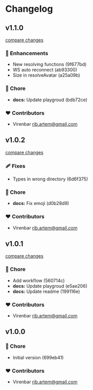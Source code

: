 # Changelog

## v1.1.0

[compare changes](https://undefined/undefined/compare/v1.0.2...v1.1.0)


### 🚀 Enhancements

  - New resolving functions (9f677bd)
  - WS auto reconnect (ab93300)
  - Size in resolveAvatar (a25a09b)

### 🏡 Chore

  - **docs:** Update playgroud (bdb72ce)

### ❤️  Contributors

- Virenbar <rib.artem@gmail.com>

## v1.0.2

[compare changes](https://undefined/undefined/compare/v1.0.1...v1.0.2)


### 🩹 Fixes

  - Types in wrong directory (6d6f375)

### 🏡 Chore

  - **docs:** Fix emoji (d0b28d9)

### ❤️  Contributors

- Virenbar <rib.artem@gmail.com>

## v1.0.1

[compare changes](https://undefined/undefined/compare/v1.0.0...v1.0.1)


### 🏡 Chore

  - Add workflow (560714c)
  - **docs:** Update playgroud (e5ae206)
  - **docs:** Update readme (199116e)

### ❤️  Contributors

- Virenbar <rib.artem@gmail.com>

## v1.0.0

### 🏡 Chore

- Initial version (699eb41)

### ❤️  Contributors

- Virenbar <rib.artem@gmail.com>

